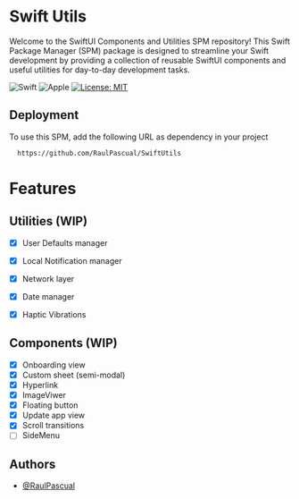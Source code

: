 # Swift Utils

Welcome to the SwiftUI Components and Utilities SPM repository! This Swift Package Manager (SPM) package is designed to streamline your Swift development by providing a collection of reusable SwiftUI components and useful utilities for day-to-day development tasks.

![Swift](https://img.shields.io/badge/swift-F54A2A?style=for-the-badge&logo=swift&logoColor=white) ![Apple](https://img.shields.io/badge/Apple-%23000000.svg?style=for-the-badge&logo=apple&logoColor=white)
[![License: MIT](https://img.shields.io/badge/License-MIT-yellow.svg)](https://opensource.org/licenses/MIT)

## Deployment

To use this SPM, add the following URL as dependency in your project

```
  https://github.com/RaulPascual/SwiftUtils
```
# Features

## Utilities (WIP)
- [x]  User Defaults manager
- [x]  Local Notification manager 
- [x]  Network layer
- [x]  Date manager
- [x]  Haptic Vibrations


## Components (WIP)
- [x]  Onboarding view
- [x]  Custom sheet (semi-modal)
- [x]  Hyperlink
- [x]  ImageViwer
- [x]  Floating button
- [x]  Update app view
- [x]  Scroll transitions
- [ ]  SideMenu

## Authors

- [@RaulPascual](https://www.github.com/RaulPascual)


